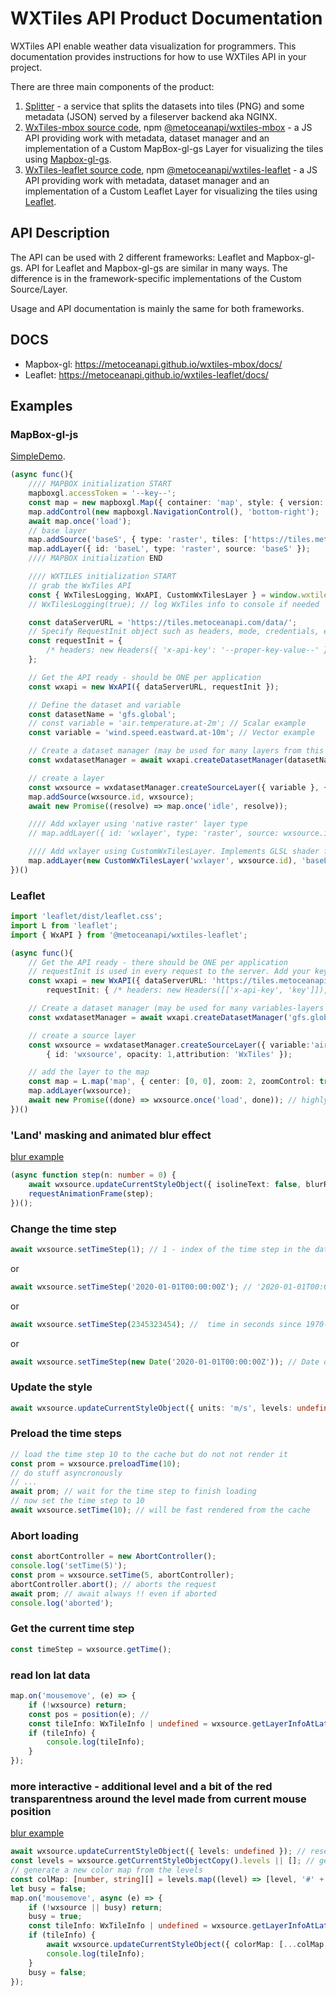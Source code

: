 # WXTiles API Product Documentation

WXTiles API enable weather data visualization for programmers.
This documentation provides instructions for how to use WXTiles API in your project.

There are three main components of the product:

1. [Splitter](https://github.com/metocean/wxtile-splitter) - a service that splits the datasets into tiles (PNG) and some metadata (JSON) served by a fileserver backend aka NGINX.
2. [WxTiles-mbox source code](https://github.com/metoceanapi/wxtiles-mbox), npm [@metoceanapi/wxtiles-mbox](https://www.npmjs.com/package/@metoceanapi/wxtiles-mbox) - a JS API providing work with metadata, dataset manager and an implementation of a Custom MapBox-gl-gs Layer for visualizing the tiles using [Mapbox-gl-gs](https://www.mapbox.com/).
3. [WxTiles-leaflet source code](https://github.com/metoceanapi/wxtiles-leaflet), npm [@metoceanapi/wxtiles-leaflet](https://www.npmjs.com/package/@metoceanapi/wxtiles-leaflet) - a JS API providing work with metadata, dataset manager and an implementation of a Custom Leaflet Layer for visualizing the tiles using [Leaflet](https://leafletjs.com/).

## API Description

The API can be used with 2 different frameworks: Leaflet and Mapbox-gl-gs.
API for Leaflet and Mapbox-gl-gs are similar in many ways.
The difference is in the framework-specific implementations of the Custom Source/Layer.

Usage and API documentation is mainly the same for both frameworks.

## DOCS

- Mapbox-gl: https://metoceanapi.github.io/wxtiles-mbox/docs/
- Leaflet: https://metoceanapi.github.io/wxtiles-leaflet/docs/

## Examples

### MapBox-gl-js

[SimpleDemo](/wxtiles-mbox/examples/simpleDemo.html).

```ts
(async func(){
	//// MAPBOX initialization START
	mapboxgl.accessToken = '--key--';
	const map = new mapboxgl.Map({ container: 'map', style: { version: 8, name: 'Empty', sources: {}, layers:[] } });
	map.addControl(new mapboxgl.NavigationControl(), 'bottom-right');
	await map.once('load');
	// base layer
	map.addSource('baseS', { type: 'raster', tiles: ['https://tiles.metoceanapi.com/base-lines/{z}/{x}/{y}'], maxzoom: 4 });
	map.addLayer({ id: 'baseL', type: 'raster', source: 'baseS' });
	//// MAPBOX initialization END

	//// WXTILES initialization START
	// grab the WxTiles API
	const { WxTilesLogging, WxAPI, CustomWxTilesLayer } = window.wxtilesmbox;
	// WxTilesLogging(true); // log WxTiles info to console if needed

	const dataServerURL = 'https://tiles.metoceanapi.com/data/';
	// Specify RequestInit object such as headers, mode, credentials, etc
	const requestInit = {
		/* headers: new Headers({ 'x-api-key': '--proper-key-value--' }) //*/
	};

	// Get the API ready - should be ONE per application
	const wxapi = new WxAPI({ dataServerURL, requestInit });

	// Define the dataset and variable
	const datasetName = 'gfs.global';
	// const variable = 'air.temperature.at-2m'; // Scalar example
	const variable = 'wind.speed.eastward.at-10m'; // Vector example

	// Create a dataset manager (may be used for many layers from this dataset)
	const wxdatasetManager = await wxapi.createDatasetManager(datasetName);

	// create a layer
	const wxsource = wxdatasetManager.createSourceLayer({ variable }, { id: 'wxsource', attribution: 'WxTiles' });
	map.addSource(wxsource.id, wxsource);
	await new Promise((resolve) => map.once('idle', resolve));

	//// Add wxlayer using 'native raster' layer type
	// map.addLayer({ id: 'wxlayer', type: 'raster', source: wxsource.id, paint: { 'raster-fade-duration': 0 /* necessary */ } });

	//// Add wxlayer using CustomWxTilesLayer. Implements GLSL shader for vector field animation
	map.addLayer(new CustomWxTilesLayer('wxlayer', wxsource.id), 'baseL');
})()

```

### Leaflet

```ts
import 'leaflet/dist/leaflet.css';
import L from 'leaflet';
import { WxAPI } from '@metoceanapi/wxtiles-leaflet';

(async func(){
	// Get the API ready - there should be ONE per application
	// requestInit is used in every request to the server. Add your keys, credentials, mode, etc.
	const wxapi = new WxAPI({ dataServerURL: 'https://tiles.metoceanapi.com/data/',
		requestInit: { /* headers: new Headers([['x-api-key', 'key']]), */ } });

	// Create a dataset manager (may be used for many variables-layers from this dataset)
	const wxdatasetManager = await wxapi.createDatasetManager('gfs.global');

	// create a source layer
	const wxsource = wxdatasetManager.createSourceLayer({ variable:'air.temperature.at-2m' },
		{ id: 'wxsource', opacity: 1,attribution: 'WxTiles' });

	// add the layer to the map
	const map = L.map('map', { center: [0, 0], zoom: 2, zoomControl: true });
	map.addLayer(wxsource);
	await new Promise((done) => wxsource.once('load', done)); // highly recommended to await for the first load
})()
```

### 'Land' masking and animated blur effect

[blur example](/wxtiles-mbox/examples/seaMaskAndAnimatedBlur.html)

```ts
(async function step(n: number = 0) {
	await wxsource.updateCurrentStyleObject({ isolineText: false, blurRadius: ~~(10 * Math.sin(n / 500) + 10) }); // await always !!
	requestAnimationFrame(step);
})();
```

### Change the time step

```ts
await wxsource.setTimeStep(1); // 1 - index of the time step in the dataset
```

or

```ts
await wxsource.setTimeStep('2020-01-01T00:00:00Z'); // '2020-01-01T00:00:00Z' - time step in the dataset
```

or

```ts
await wxsource.setTimeStep(2345323454); //  time in seconds since 1970-01-01T00:00:00Z
```

or

```ts
await wxsource.setTimeStep(new Date('2020-01-01T00:00:00Z')); // Date object
```

### Update the style

```ts
await wxsource.updateCurrentStyleObject({ units: 'm/s', levels: undefined }); // set levels to undefined - to automatically calculate the levels from the dataset
```

### Preload the time steps

```ts
// load the time step 10 to the cache but do not not render it
const prom = wxsource.preloadTime(10);
// do stuff asyncronously
// ...
await prom; // wait for the time step to finish loading
// now set the time step to 10
await wxsource.setTime(10); // will be fast rendered from the cache
```

### Abort loading

```ts
const abortController = new AbortController();
console.log('setTime(5)');
const prom = wxsource.setTime(5, abortController);
abortController.abort(); // aborts the request
await prom; // await always !! even if aborted
console.log('aborted');
```

### Get the current time step

```ts
const timeStep = wxsource.getTime();
```

### read lon lat data

```ts
map.on('mousemove', (e) => {
	if (!wxsource) return;
	const pos = position(e); //
	const tileInfo: WxTileInfo | undefined = wxsource.getLayerInfoAtLatLon(pos.wrap(), map);
	if (tileInfo) {
		console.log(tileInfo);
	}
});
```

### more interactive - additional level and a bit of the red transparentness around the level made from current mouse position

[blur example](/examples/interactive.html)

```ts
await wxsource.updateCurrentStyleObject({ levels: undefined }); // reset levels if existing in the style
const levels = wxsource.getCurrentStyleObjectCopy().levels || []; // get current/default/any levels
// generate a new color map from the levels
const colMap: [number, string][] = levels.map((level) => [level, '#' + Math.random().toString(16).slice(2, 8) + 'ff']);
let busy = false;
map.on('mousemove', async (e) => {
	if (!wxsource || busy) return;
	busy = true;
	const tileInfo: WxTileInfo | undefined = wxsource.getLayerInfoAtLatLon(position(e), map);
	if (tileInfo) {
		await wxsource.updateCurrentStyleObject({ colorMap: [...colMap, [tileInfo.inStyleUnits[0], '#ff000000']] });
		console.log(tileInfo);
	}
	busy = false;
});
```
